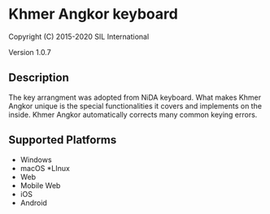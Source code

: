 Khmer Angkor keyboard
=====================

Copyright (C) 2015-2020 SIL International

Version 1.0.7

Description
-----------

The key arrangment was adopted from NiDA keyboard. What makes Khmer Angkor unique is the special functionalities it covers and implements on the inside.
Khmer Angkor automatically corrects many common keying errors.

Supported Platforms
-------------------
 * Windows
 * macOS
 *LInux
 * Web
 * Mobile Web
 * iOS
 * Android
 